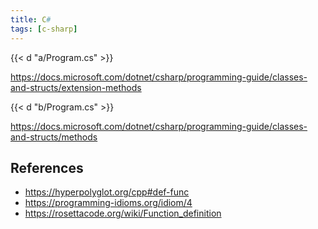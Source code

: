 ```yaml
---
title: C#
tags: [c-sharp]
---
```


{{< d "a/Program.cs" >}}

<https://docs.microsoft.com/dotnet/csharp/programming-guide/classes-and-structs/extension-methods>

{{< d "b/Program.cs" >}}

<https://docs.microsoft.com/dotnet/csharp/programming-guide/classes-and-structs/methods>

## References

- <https://hyperpolyglot.org/cpp#def-func>
- <https://programming-idioms.org/idiom/4>
- <https://rosettacode.org/wiki/Function_definition>
